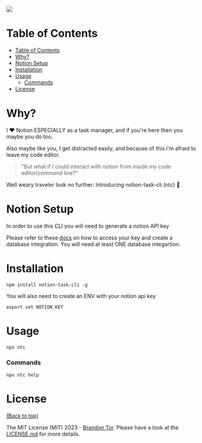 
![](https://github.com/notion-task-cli/ntc.gif)

# Table of Contents

- [Table of Contents](#table-of-contents)
- [Why?](#why)
- [Notion Setup](#notion-setup)
- [Installation](#installation)
- [Usage](#usage)
    - [Commands](#commands)
- [License](#license)


# Why? 

I :heart: Notion ESPECIALLY as a task manager, and if you're here then you maybe you do too. 

Also maybe like you, I get distracted easily, and because of this i'm afraid to leave my code editor.

>"But what if I could interact with notion from inside my code editor/command line?" 

Well weary traveler look no further: Introducing notion-task-cli  (ntc) :robot:

# Notion Setup

In order to use this CLI you will need to generate a notion API key

Please refer to these [docs](https://developers.notion.com/docs/create-a-notion-integration) on how to access your key and create a database integration. You will need at least ONE database integartion.

# Installation

```
npm install notion-task-cli -g
```

You will also need to create an ENV with your notion api key
```
export set NOTION_KEY
```


# Usage

```
npx ntc
```
### Commands



```
npx ntc help
```
# License

[(Back to top)](#table-of-contents)


The MIT License (MIT) 2023 - [Brandon Tor](https://github.com/brandontor/). Please have a look at the [LICENSE.md](LICENSE.md) for more details.
